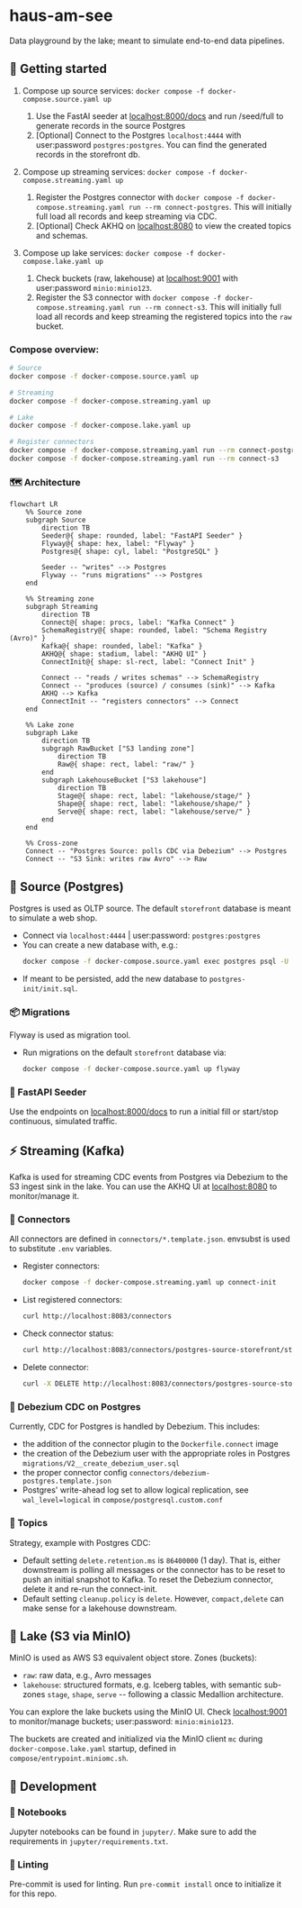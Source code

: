 # haus-am-see

Data playground by the lake; meant to simulate end-to-end data pipelines.

## 🌊 Getting started

1. Compose up source services: `docker compose -f docker-compose.source.yaml up`

   1. Use the FastAI seeder at [localhost:8000/docs](http://localhost:8000/docs) and run /seed/full to generate records in the source Postgres
   2. [Optional] Connect to the Postgres `localhost:4444` with user:password `postgres:postgres`. You can find the generated records in the storefront db.

2. Compose up streaming services: `docker compose -f docker-compose.streaming.yaml up`

   1. Register the Postgres connector with `docker compose -f docker-compose.streaming.yaml run --rm connect-postgres`. This will initially full load all records and keep streaming via CDC.
   2. [Optional] Check AKHQ on [localhost:8080](http://localhost:8080) to view the created topics and schemas.

3. Compose up lake services: `docker compose -f docker-compose.lake.yaml up`

   1. Check buckets (raw, lakehouse) at [localhost:9001](http://localhost:9001) with user:password `minio:minio123`.
   2. Register the S3 connector with `docker compose -f docker-compose.streaming.yaml run --rm connect-s3`. This will initially full load all records and keep streaming the registered topics into the `raw` bucket.

### Compose overview:

```bash
# Source
docker compose -f docker-compose.source.yaml up

# Streaming
docker compose -f docker-compose.streaming.yaml up

# Lake
docker compose -f docker-compose.lake.yaml up

# Register connectors
docker compose -f docker-compose.streaming.yaml run --rm connect-postgres
docker compose -f docker-compose.streaming.yaml run --rm connect-s3
```

### 🗺️ Architecture

```mermaid
flowchart LR
    %% Source zone
    subgraph Source
        direction TB
        Seeder@{ shape: rounded, label: "FastAPI Seeder" }
        Flyway@{ shape: hex, label: "Flyway" }
        Postgres@{ shape: cyl, label: "PostgreSQL" }

        Seeder -- "writes" --> Postgres
        Flyway -- "runs migrations" --> Postgres
    end

    %% Streaming zone
    subgraph Streaming
        direction TB
        Connect@{ shape: procs, label: "Kafka Connect" }
        SchemaRegistry@{ shape: rounded, label: "Schema Registry (Avro)" }
        Kafka@{ shape: rounded, label: "Kafka" }
        AKHQ@{ shape: stadium, label: "AKHQ UI" }
        ConnectInit@{ shape: sl-rect, label: "Connect Init" }

        Connect -- "reads / writes schemas" --> SchemaRegistry
        Connect -- "produces (source) / consumes (sink)" --> Kafka
        AKHQ --> Kafka
        ConnectInit -- "registers connectors" --> Connect
    end

    %% Lake zone
    subgraph Lake
        direction TB
        subgraph RawBucket ["S3 landing zone"]
            direction TB
            Raw@{ shape: rect, label: "raw/" }
        end
        subgraph LakehouseBucket ["S3 lakehouse"]
            direction TB
            Stage@{ shape: rect, label: "lakehouse/stage/" }
            Shape@{ shape: rect, label: "lakehouse/shape/" }
            Serve@{ shape: rect, label: "lakehouse/serve/" }
        end
    end

    %% Cross-zone
    Connect -- "Postgres Source: polls CDC via Debezium" --> Postgres
    Connect -- "S3 Sink: writes raw Avro" --> Raw
```

## 🧱 Source (Postgres)

Postgres is used as OLTP source. The default `storefront` database is meant to simulate a web shop.

- Connect via `localhost:4444` | user:password: `postgres:postgres`
- You can create a new database with, e.g.:
  ```bash
  docker compose -f docker-compose.source.yaml exec postgres psql -U postgres -d postgres -c "CREATE DATABASE storefront;"
  ```
- If meant to be persisted, add the new database to `postgres-init/init.sql`.

### 📦 Migrations

Flyway is used as migration tool.

- Run migrations on the default `storefront` database via:
  ```bash
  docker compose -f docker-compose.source.yaml up flyway
  ```

### 🌱 FastAPI Seeder

Use the endpoints on [localhost:8000/docs](http://localhost:8000/docs) to run a initial fill or start/stop continuous, simulated traffic.

## ⚡ Streaming (Kafka)

Kafka is used for streaming CDC events from Postgres via Debezium to the S3 ingest sink in the lake. You can use the AKHQ UI at [localhost:8080](http://localhost:8080) to monitor/manage it.

### 🔌 Connectors

All connectors are defined in `connectors/*.template.json`. envsubst is used to substitute `.env` variables.

- Register connectors:
  ```bash
  docker compose -f docker-compose.streaming.yaml up connect-init
  ```
- List registered connectors:
  ```bash
  curl http://localhost:8083/connectors
  ```
- Check connector status:
  ```bash
  curl http://localhost:8083/connectors/postgres-source-storefront/status
  ```
- Delete connector:
  ```bash
  curl -X DELETE http://localhost:8083/connectors/postgres-source-storefront
  ```

### 🔄 Debezium CDC on Postgres

Currently, CDC for Postgres is handled by Debezium. This includes:

- the addition of the connector plugin to the `Dockerfile.connect` image
- the creation of the Debezium user with the appropriate roles in Postgres `migrations/V2__create_debezium_user.sql`
- the proper connector config `connectors/debezium-postgres.template.json`
- Postgres' write-ahead log set to allow logical replication, see `wal_level=logical` in `compose/postgresql.custom.conf`

### 🧵 Topics

Strategy, example with Postgres CDC:

- Default setting `delete.retention.ms` is `86400000` (1 day). That is, either downstream is polling all messages or the connector has to be reset to push an initial snapshot to Kafka. To reset the Debezium connector, delete it and re-run the connect-init.
- Default setting `cleanup.policy` is `delete`. However, `compact,delete` can make sense for a lakehouse downstream.

## 🌊 Lake (S3 via MinIO)

MinIO is used as AWS S3 equivalent object store. Zones (buckets):

- `raw`: raw data, e.g., Avro messages
- `lakehouse`: structured formats, e.g. Iceberg tables, with semantic sub-zones `stage`, `shape`, `serve` -- following a classic Medallion architecture.

You can explore the lake buckets using the MinIO UI. Check [localhost:9001](http://localhost:9001) to monitor/manage buckets; user:password: `minio:minio123`.

The buckets are created and initialized via the MinIO client `mc` during `docker-compose.lake.yaml` startup, defined in `compose/entrypoint.miniomc.sh`.

## 🧪 Development

### 📓 Notebooks

Jupyter notebooks can be found in `jupyter/`. Make sure to add the requirements in `jupyter/requirements.txt`.

### 🧼 Linting

Pre-commit is used for linting. Run `pre-commit install` once to initialize it for this repo.
